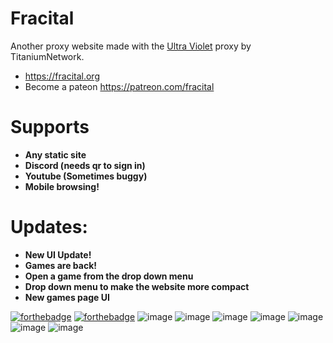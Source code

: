 # Fracital
Another proxy website made with the [Ultra Violet](https://github.com/titaniumnetwork-dev/Ultraviolet) proxy by TitaniumNetwork.
- https://fracital.org
- Become a pateon https://patreon.com/fracital

# Supports
- **Any static site**
- **Discord (needs qr to sign in)**
- **Youtube (Sometimes buggy)**
- **Mobile browsing!**

# Updates:
- **New UI Update!**
- **Games are back!**
- **Open a game from the drop down menu**
- **Drop down menu to make the website more compact**
- **New games page UI**

[![forthebadge](https://forthebadge.com/images/badges/built-with-love.svg)](https://forthebadge.com)
[![forthebadge](https://forthebadge.com/images/badges/uses-html.svg)](https://forthebadge.com)
![image](https://i.imgur.com/Oe2IWhK.png)
![image](https://i.imgur.com/rZpmikX.png)
![image](https://user-images.githubusercontent.com/49733954/151137210-98c9fd00-cd0a-4fa5-9df0-077d396c062b.png)
![image](https://user-images.githubusercontent.com/49733954/151137650-f8abdf1b-0e4c-4821-9194-00b2716a8b6a.png)
![image](https://user-images.githubusercontent.com/49733954/151137878-2890e7e5-cf33-4d56-970b-e3704aaba0d4.png)
![image](https://user-images.githubusercontent.com/49733954/151138230-6fbff970-092e-4989-8510-5c26b342f6dd.png)
![image](https://user-images.githubusercontent.com/49733954/151140416-7e888444-ae42-4830-840c-660c639bc716.png)
